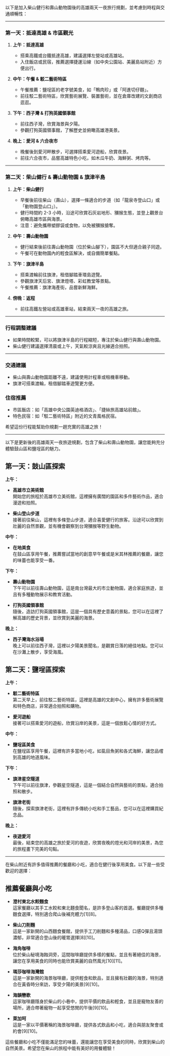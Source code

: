 以下是加入柴山健行和壽山動物園後的高雄兩天一夜旅行規劃，並考慮到時程與交通順暢性：

---

### **第一天：抵達高雄 & 市區觀光**
1. **上午：抵達高雄**
   - 搭乘高鐵或台鐵抵達高雄，建議選擇左營站或高雄站。
   - 入住飯店或民宿，推薦選擇捷運沿線（如中央公園站、美麗島站附近）方便出行。

2. **中午：午餐 & 駁二藝術特區**
   - 午餐推薦：鹽埕區的老字號美食，如「鴨肉珍」或「阿進切仔麵」。
   - 前往駁二藝術特區，欣賞藝術展覽、裝置藝術，並在倉庫改建的文創商店逛逛。

3. **下午：西子灣 & 打狗英國領事館**
   - 前往西子灣，欣賞海景與夕陽。
   - 參觀打狗英國領事館，了解歷史並俯瞰高雄港美景。

4. **晚上：愛河 & 六合夜市**
   - 晚餐後到愛河畔散步，可選擇搭乘愛河遊船，欣賞夜景。
   - 前往六合夜市，品嘗高雄特色小吃，如木瓜牛奶、海鮮粥、烤肉等。

---

### **第二天：柴山健行 & 壽山動物園 & 旗津半島**
1. **上午：柴山健行**
   - 早餐後前往柴山（壽山），選擇一條適合的步道（如「龍泉寺登山口」或「動物園登山口」）。
   - 健行時間約 2-3 小時，沿途可欣賞石灰岩地形、獼猴生態，並登上觀景台俯瞰高雄市區與海景。
   - 注意：避免攜帶塑膠袋或食物，以免被獼猴搶奪。

2. **中午：壽山動物園**
   - 健行結束後前往壽山動物園（位於柴山腳下），園區不大但適合親子同遊。
   - 午餐可在動物園內的輕食區解決，或自備簡單餐點。

3. **下午：旗津半島**
   - 搭乘渡輪前往旗津，租借腳踏車環島遊覽。
   - 參觀旗津天后宮、旗津燈塔、彩虹教堂等景點。
   - 午餐推薦：旗津海產街，品嘗新鮮海鮮。

4. **傍晚：返程**
   - 前往高鐵左營站或高雄車站，結束兩天一夜的高雄之旅。

---

### **行程調整建議**
- 如果時間較緊，可以將旗津半島的行程縮短，專注於柴山健行與壽山動物園。
- 柴山健行建議選擇清晨或上午，天氣較涼爽且光線適合拍照。

---

### **交通建議**
- 柴山與壽山動物園距離不遠，建議使用計程車或租機車移動。
- 旗津可搭乘渡輪，租借腳踏車遊覽更方便。

### **住宿推薦**
- 市區飯店：如「高雄中央公園英迪格酒店」、「捷絲旅高雄站前館」。
- 特色民宿：如「駁二藝術特區」附近的文青風格民宿。

希望這份行程能幫助你規劃一趟充實的高雄之旅！

---
以下是更新後的高雄兩天一夜旅遊規劃，包含了柴山和壽山動物園，讓您能夠充分體驗鼓山區和鹽埕區的魅力。

## **第一天：鼓山區探索**

**上午：**

- **高雄市立美術館**  
  開始您的旅程於高雄市立美術館，這裡擁有廣闊的園區和多件藝術作品，適合漫遊和拍照。

- **柴山登山步道**  
  接著前往柴山，這裡有多條登山步道，適合喜愛健行的旅客。沿途可以欣賞到壯麗的自然景觀，並有機會觀察到台灣獼猴等野生動物。

**中午：**

- **在地美食**  
  在鼓山區享用午餐，推薦嘗試當地的創意早午餐或是米其林推薦的餐廳，讓您的味蕾也能享受一番。

**下午：**

- **壽山動物園**  
  下午可以前往壽山動物園，這是南台灣最大的市立動物園，適合家庭旅遊，並且有多種動物展示和教育活動。

- **打狗英國領事館**  
  隨後，造訪打狗英國領事館，這是一個具有歷史意義的景點，您可以在這裡了解高雄的歷史背景，並欣賞到美麗的海景。

**晚上：**

- **西子灣海水浴場**  
  晚上可以前往西子灣，這裡以夕陽美景聞名，是觀賞日落的絕佳地點。您可以在沙灘上散步，享受海風。

## **第二天：鹽埕區探索**

**上午：**

- **駁二藝術特區**  
  第二天早上，前往駁二藝術特區，這裡是高雄的文創中心，擁有許多藝術展覽和特色商店，非常適合拍照和購物。

- **愛河遊船**  
  接著可以搭乘愛河的遊船，欣賞沿岸的美景，這是一個放鬆心情的好方式。

**中午：**

- **鹽埕區美食**  
  在鹽埕區享用午餐，這裡有許多當地小吃，如虱目魚粥和各式海鮮，讓您品嚐到高雄的地道風味。

**下午：**

- **旗津星空隧道**  
  下午可以前往旗津，參觀星空隧道，這是一個結合自然與藝術的景點，適合拍照和散步。

- **旗津老街**  
  隨後，探索旗津老街，這裡有許多傳統小吃和手工藝品，您可以在這裡購買紀念品。

**晚上：**

- **夜遊愛河**  
  最後，結束您的高雄之旅於愛河的夜遊，欣賞夜晚的燈光和河岸的美景，為您的旅程畫下完美的句點。

---
在柴山附近有許多值得推薦的餐廳和小吃，適合在健行後享用美食。以下是一些受歡迎的選擇：

## **推薦餐廳與小吃**

- **澄村東北水餃麵食**  
  這家餐廳以其手工水餃和東北麵食聞名，是許多登山客的首選。餐廳提供多種麵食選擇，特別適合爬山後補充體力[1][8]。

- **柴山刀削麵**  
  這是一家新開的山西麵食餐館，提供手工刀削麵和多種湯品，口感Q彈且湯頭濃郁，非常適合登山後的暖胃選擇[8][10]。

- **海角咖啡**  
  位於柴山秘境海蝕洞旁，這間咖啡廳提供多樣的餐點，並且有著絕佳的海景，讓您在享用美食的同時也能欣賞美麗的自然風光[10][11]。

- **瑪莎咖啡海灣館**  
  這是一家新開的海景咖啡廳，提供輕食和飲品，並且擁有壯觀的海景，特別適合在黃昏時分來訪，享受夕陽的美景[9][10]。

- **海韻戀歌**  
  這家咖啡廳隱身於柴山的小巷中，提供平價的飲品和輕食，並且是寵物友善的場所，適合帶著寵物一起享受悠閒的午後[9][10]。

- **萊加呵**  
  這是一家以平價著稱的海景咖啡廳，提供各式飲品和小吃，適合與朋友聚會或約會[9][10]。

這些餐廳和小吃不僅能滿足您的味蕾，還能讓您在享受美食的同時，欣賞到柴山的自然美景。希望您在柴山的旅程中能有美好的用餐體驗！
